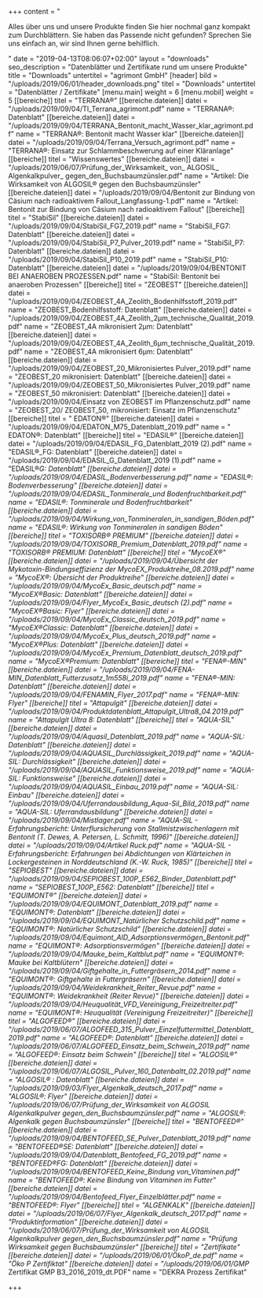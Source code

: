 +++
content = "<p>Alles über uns und unsere Produkte finden Sie hier nochmal ganz kompakt zum Durchblättern. Sie haben das Passende nicht gefunden? Sprechen Sie uns einfach an, wir sind Ihnen gerne behilflich.</p>"
date = "2019-04-13T08:06:07+02:00"
layout = "downloads"
seo_description = "Datenblätter und Zertifikate rund um unsere Produkte"
title = "Downloads"
untertitel = "agrimont GmbH"
[header]
bild = "/uploads/2019/06/01/header_downloads.png"
titel = "Downloads"
untertitel = "Datenblätter / Zertifikate"
[menu.main]
weight = 6
[menu.mobil]
weight = 5
[[bereiche]]
titel = "TERRANA®"
[[bereiche.dateien]]
datei = "/uploads/2019/09/04/TI_Terrana_agrimont.pdf"
name = "TERRANA®: Datenblatt"
[[bereiche.dateien]]
datei = "/uploads/2019/09/04/TERRANA_Bentonit_macht_Wasser_klar_agrimont.pdf"
name = "TERRANA®: Bentonit macht Wasser klar"
[[bereiche.dateien]]
datei = "/uploads/2019/09/04/Terrana_Versuch_agrimont.pdf"
name = "TERRANA®: Einsatz zur Schlammbeschwerung auf einer Kläranlage"
[[bereiche]]
titel = "Wissenswertes"
[[bereiche.dateien]]
datei = "/uploads/2019/06/07/Prüfung_der_Wirksamkeit_ von_ ALGOSIL_ Algenkalkpulver_ gegen_den_Buchsbaumzünsler.pdf"
name = "Artikel: Die Wirksamkeit von ALGOSIL® gegen den Buchsbaumzünsler"
[[bereiche.dateien]]
datei = "/uploads/2019/09/04/Bentonit zur Bindung von Cäsium nach radioaktivem Fallout_Langfassung-1.pdf"
name = "Artikel: Bentonit zur Bindung von Cäsium nach radioaktivem Fallout"
[[bereiche]]
titel = "StabiSil"
[[bereiche.dateien]]
datei = "/uploads/2019/09/04/StabiSil_FG7_2019.pdf"
name = "StabiSil_FG7: Datenblatt"
[[bereiche.dateien]]
datei = "/uploads/2019/09/04/StabiSil_P7_Pulver_2019.pdf"
name = "StabiSil_P7: Datenblatt"
[[bereiche.dateien]]
datei = "/uploads/2019/09/04/StabiSil_P10_2019.pdf"
name = "StabiSil_P10: Datenblatt"
[[bereiche.dateien]]
datei = "/uploads/2019/09/04/BENTONIT BEI ANAEROBEN PROZESSEN.pdf"
name = "StabiSil: Bentonit bei anaeroben Prozessen"
[[bereiche]]
titel = "ZEOBEST"
[[bereiche.dateien]]
datei = "/uploads/2019/09/04/ZEOBEST_4A_Zeolith_Bodenhilfsstoff_2019.pdf"
name = "ZEOBEST_Bodenhilfsstoff: Datenblatt"
[[bereiche.dateien]]
datei = "/uploads/2019/09/04/ZEOBEST_4A_Zeolith_2µm_technische_Qualität_2019.pdf"
name = "ZEOBEST_4A mikronisiert 2µm: Datenblatt"
[[bereiche.dateien]]
datei = "/uploads/2019/09/04/ZEOBEST_4A_Zeolith_6µm_technische_Qualität_2019.pdf"
name = "ZEOBEST_4A mikronisiert 6µm: Datenblatt"
[[bereiche.dateien]]
datei = "/uploads/2019/09/04/ZEOBEST_20_Mikronisiertes Pulver_2019.pdf"
name = "ZEOBEST_20 mikronisiert: Datenblatt"
[[bereiche.dateien]]
datei = "/uploads/2019/09/04/ZEOBEST_50_Mikronisiertes Pulver_2019.pdf"
name = "ZEOBEST_50 mikronisiert: Datenblatt"
[[bereiche.dateien]]
datei = "/uploads/2019/09/04/Einsatz von ZEOBEST im Pflanzenschutz.pdf"
name = "ZEOBEST_20/ ZEOBEST_50, mikronisiert: Einsatz im Pflanzenschutz"
[[bereiche]]
titel = " EDATON®"
[[bereiche.dateien]]
datei = "/uploads/2019/09/04/EDATON_M75_Datenblatt_2019.pdf"
name = " EDATON®: Datenblatt"
[[bereiche]]
titel = "EDASIL®"
[[bereiche.dateien]]
datei = "/uploads/2019/09/04/EDASIL_FG_Datenblatt_2019 (2).pdf"
name = "EDASIL®_FG: Datenblatt"
[[bereiche.dateien]]
datei = "/uploads/2019/09/04/EDASIL_G_Datenblatt_2019 (1).pdf"
name = "EDASIL®_G: Datenblatt"
[[bereiche.dateien]]
datei = "/uploads/2019/09/04/EDASIL_Bodenverbesserung.pdf"
name = "EDASIL®: Bodenverbesserung"
[[bereiche.dateien]]
datei = "/uploads/2019/09/04/EDASIL_Tonminerale_und Bodenfruchtbarkeit.pdf"
name = "EDASIL®: Tonminerale und Bodenfruchtbarkeit"
[[bereiche.dateien]]
datei = "/uploads/2019/09/04/Wirkung_von_Tonmineralen_in_sandigen_Böden.pdf"
name = "EDASIL®: Wirkung von Tonmineralen in sandigen Böden"
[[bereiche]]
titel = "TOXISORB® PREMIUM"
[[bereiche.dateien]]
datei = "/uploads/2019/09/04/TOXISORB_Premium_Datenblatt_2019.pdf"
name = "TOXISORB® PREMIUM: Datenblatt"
[[bereiche]]
titel = "MycoEX®"
[[bereiche.dateien]]
datei = "/uploads/2019/09/04/Übersicht der Mykotoxin-Bindungseffizienz der MycoEX_Produktreihe_08.2019.pdf"
name = "MycoEX®: Übersicht der Produktreihe"
[[bereiche.dateien]]
datei = "/uploads/2019/09/04/MycoEx_Basic_deutsch.pdf"
name = "MycoEX®_Basic: Datenblatt"
[[bereiche.dateien]]
datei = "/uploads/2019/09/04/Flyer_MycoEx_Basic_deutsch (2).pdf"
name = "MycoEX®_Basic: Flyer"
[[bereiche.dateien]]
datei = "/uploads/2019/09/04/MycoEx_Classic_deutsch_2019.pdf"
name = "MycoEX®_Classic: Datenblatt"
[[bereiche.dateien]]
datei = "/uploads/2019/09/04/MycoEx_Plus_deutsch_2019.pdf"
name = "MycoEX®_Plus: Datenblatt"
[[bereiche.dateien]]
datei = "/uploads/2019/09/04/MycoEx_Premium_Datenblatt_deutsch_2019.pdf"
name = "MycoEX®_Premium: Datenblatt"
[[bereiche]]
titel = "FENA®-MIN"
[[bereiche.dateien]]
datei = "/uploads/2019/09/04/FENA-MIN_Datenblatt_Futterzusatz_1m558i_2019.pdf"
name = "FENA®-MIN: Datenblatt"
[[bereiche.dateien]]
datei = "/uploads/2019/09/04/FENAMIN_Flyer_2017.pdf"
name = "FENA®-MIN: Flyer"
[[bereiche]]
titel = "Attapulgit"
[[bereiche.dateien]]
datei = "/uploads/2019/09/04/Produktdatenblatt_Attapulgit_Ultra8_04.2019.pdf"
name = "Attapulgit Ultra 8: Datenblatt"
[[bereiche]]
titel = "AQUA-SIL"
[[bereiche.dateien]]
datei = "/uploads/2019/09/04/Aquasil_Datenblatt_2019.pdf"
name = "AQUA-SIL: Datenblatt"
[[bereiche.dateien]]
datei = "/uploads/2019/09/04/AQUASIL_Durchlässigkeit_2019.pdf"
name = "AQUA-SIL: Durchlässigkeit"
[[bereiche.dateien]]
datei = "/uploads/2019/09/04/AQUASIL_Funktionsweise_2019.pdf"
name = "AQUA-SIL: Funktionsweise"
[[bereiche.dateien]]
datei = "/uploads/2019/09/04/AQUASIL_Einbau_2019.pdf"
name = "AQUA-SIL: Einbau"
[[bereiche.dateien]]
datei = "/uploads/2019/09/04/Uferrandausbildung_Aqua-Sil_Bild_2019.pdf"
name = "AQUA-SIL: Uferrandausbildung"
[[bereiche.dateien]]
datei = "/uploads/2019/09/04/Mistlager.pdf"
name = "AQUA-SIL - Erfahrungsbericht: Unterflursicherung von Stallmistzwischenlagern mit Bentonit (T. Dewes, A. Petersen, L. Schmitt, 1996)"
[[bereiche.dateien]]
datei = "/uploads/2019/09/04/Artikel Ruck.pdf"
name = "AQUA-SIL - Erfahrungsbericht: Erfahrungen bei Abdichtungen von Klärteichen in Lockergesteinen in Norddeutschland (K.-W. Ruck, 1985)"
[[bereiche]]
titel = "SEPIOBEST"
[[bereiche.dateien]]
datei = "/uploads/2019/09/04/SEPIOBEST_100P_E562_Binder_Datenblatt.pdf"
name = "SEPIOBEST_100P_E562: Datenblatt"
[[bereiche]]
titel = "EQUIMONT®"
[[bereiche.dateien]]
datei = "/uploads/2019/09/04/EQUIMONT_Datenblatt_2019.pdf"
name = "EQUIMONT®: Datenblatt"
[[bereiche.dateien]]
datei = "/uploads/2019/09/04/EQUIMONT_Natürlicher Schutzschild.pdf"
name = "EQUIMONT®: Natürlicher Schutzschild"
[[bereiche.dateien]]
datei = "/uploads/2019/09/04/Equimont_AID_Adsorptionsvermögen_Bentonit.pdf"
name = "EQUIMONT®: Adsorptionsvermögen"
[[bereiche.dateien]]
datei = "/uploads/2019/09/04/Mauke_beim_Kaltblut.pdf"
name = "EQUIMONT®: Mauke bei Kaltblütern"
[[bereiche.dateien]]
datei = "/uploads/2019/09/04/Giftgehalte_in_Futtergräsern_2014.pdf"
name = "EQUIMONT®: Giftgehalte in Futtergräsern"
[[bereiche.dateien]]
datei = "/uploads/2019/09/04/Weidekrankheit_Reiter_Revue.pdf"
name = "EQUIMONT®: Weidekrankheit (Reiter Revue)"
[[bereiche.dateien]]
datei = "/uploads/2019/09/04/Heuqualität_VFD_Vereinigung_Freizeitreiter.pdf"
name = "EQUIMONT®: Heuqualität (Vereinigung Freizeitreiter)"
[[bereiche]]
titel = "ALGOFEED®"
[[bereiche.dateien]]
datei = "/uploads/2019/06/07/ALGOFEED_315_Pulver_Einzelfuttermittel_Datenblatt_2019.pdf"
name = "ALGOFEED®: Datenblatt"
[[bereiche.dateien]]
datei = "/uploads/2019/06/07/ALGOFEED_Einsatz_beim_Schwein_2019.pdf"
name = "ALGOFEED®: Einsatz beim Schwein"
[[bereiche]]
titel = "ALGOSIL®"
[[bereiche.dateien]]
datei = "/uploads/2019/06/07/ALGOSIL_Pulver_160_Datenbaltt_02.2019.pdf"
name = "ALGOSIL® : Datenblatt"
[[bereiche.dateien]]
datei = "/uploads/2019/09/03/Flyer_Algenkalk_deutsch_2017.pdf"
name = "ALGOSIL®: Flyer"
[[bereiche.dateien]]
datei = "/uploads/2019/06/07/Prüfung_der_Wirksamkeit_ von_ ALGOSIL_ Algenkalkpulver_ gegen_den_Buchsbaumzünsler.pdf"
name = "ALGOSIL®: Algenkalk gegen Buchsbaumzünsler"
[[bereiche]]
titel = "BENTOFEED®"
[[bereiche.dateien]]
datei = "/uploads/2019/09/04/BENTOFEED_SE_Pulver_Datenblatt_2019.pdf"
name = "BENTOFEED®_SE: Datenblatt"
[[bereiche.dateien]]
datei = "/uploads/2019/09/04/Datenblatt_Bentofeed_FG_2019.pdf"
name = "BENTOFEED®_FG: Datenblatt"
[[bereiche.dateien]]
datei = "/uploads/2019/09/04/BENTOFEED_Keine_Bindung _von_Vitaminen.pdf"
name = "BENTOFEED®: Keine Bindung von Vitaminen im Futter"
[[bereiche.dateien]]
datei = "/uploads/2019/09/04/Bentofeed_Flyer_Einzelblätter.pdf"
name = "BENTOFEED®: Flyer"
[[bereiche]]
titel = "ALGENKALK"
[[bereiche.dateien]]
datei = "/uploads/2019/06/07/Flyer_Algenkalk_deutsch_2017.pdf"
name = "Produktinformation"
[[bereiche.dateien]]
datei = "/uploads/2019/06/07/Prüfung_der_Wirksamkeit_ von_ ALGOSIL_ Algenkalkpulver_ gegen_den_Buchsbaumzünsler.pdf"
name = "Prüfung Wirksamkeit gegen Buchsbaumzünsler"
[[bereiche]]
titel = "Zertifikate"
[[bereiche.dateien]]
datei = "/uploads/2019/06/01/ÖkoP_de.pdf"
name = "Öko P Zertifiktat"
[[bereiche.dateien]]
datei = "/uploads/2019/06/01/GMP_ Zertifikat GMP B3_2016_2019_dt.PDF"
name = "DEKRA Prozess Zertifikat"

+++
